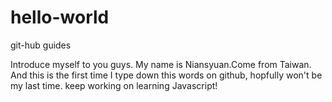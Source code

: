 # hello-world
git-hub guides

Introduce myself to you guys.
My name is Niansyuan.Come from Taiwan.
And this is the first time I type down this words on github, hopfully won't be my last time.
keep working on learning Javascript!

